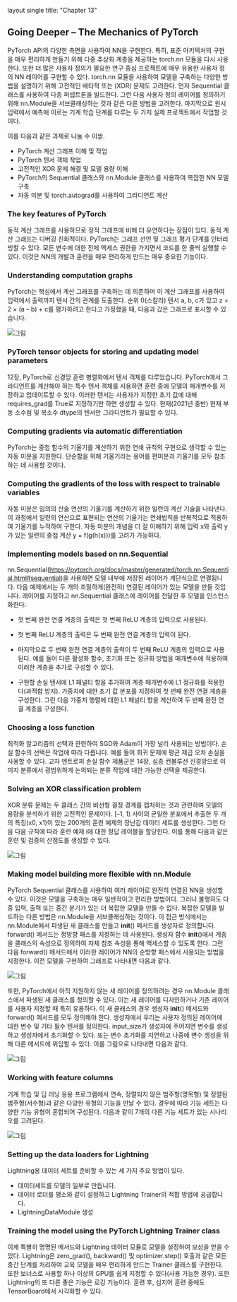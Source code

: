 layout single title: "Chapter 13"


## Going Deeper – The Mechanics of PyTorch

 PyTorch API의 다양한 측면을 사용하여 NN을 구현한다. 특히, 표준 아키텍처의 구현을 매우 편리하게 만들기 위해 다중 추상화 계층을 제공하는 torch.nn 모듈을 다시 사용한다. 또한 더 많은 사용자 정의가 필요한 연구 중심 프로젝트에 매우 유용한 사용자 정의 NN 레이어를 구현할 수 있다. 
torch.nn 모듈을 사용하여 모델을 구축하는 다양한 방법을 설명하기 위해 고전적인 배타적 또는 (XOR) 문제도 고려한다. 먼저 Sequential 클래스를 사용하여 다층 퍼셉트론을 빌드한다. 그런 다음 사용자 정의 레이어를 정의하기 위해 nn.Module을 서브클래싱하는 것과 같은 다른 방법을 고려한다. 마지막으로 원시 입력에서 예측에 이르는 기계 학습 단계를 다루는 두 가지 실제 프로젝트에서 작업할 것이다.

이를 다음과 같은 과제로 나눌 수 이싿.

- PyTorch 계산 그래프 이해 및 작업
- PyTorch 텐서 객체 작업
- 고전적인 XOR 문제 해결 및 모델 용량 이해
- PyTorch의 Sequential 클래스와 nn.Module 클래스를 사용하여 복잡한 NN 모델 구축
- 자동 미분 및 torch.autograd를 사용하여 그라디언트 계산

### The key features of PyTorch

 동적 계산 그래프를 사용하므로 정적 그래프에 비해 더 유연하다는 장점이 있다. 동적 계산 그래프는 디버깅 친화적이다. PyTorch는 그래프 선언 및 그래프 평가 단계를 인터리빙할 수 있다. 모든 변수에 대한 전체 액세스 권한을 가지면서 코드를 한 줄씩 실행할 수 있다. 이것은 NN의 개발과 훈련을 매우 편리하게 만드는 매우 중요한 기능이다.



### Understanding computation graphs

PyTorch는 핵심에서 계산 그래프를 구축하는 데 의존하며 이 계산 그래프를 사용하여 입력에서 출력까지 텐서 간의 관계를 도출한다. 순위 0(스칼라) 텐서 a, b, c가 있고 z = 2 × (a – b) + c를 평가하려고 한다고 가정했을 때, 다음과 갔은 그래프로 표시할 수 있습니다.

![그림](/image/image-20221113043711481.png)

### PyTorch tensor objects for storing and updating model parameters

12장, PyTorch로 신경망 훈련 병렬화에서 텐서 객체를 다루었습니다. PyTorch에서 그라디언트를 계산해야 하는 특수 텐서 객체를 사용하면 훈련 중에 모델의 매개변수를 저장하고 업데이트할 수 있다. 이러한 텐서는 사용자가 지정한 초기 값에 대해 requires_grad를 True로 지정하기만 하면 생성할 수 있다. 현재(2021년 중반) 현재 부동 소수점 및 복소수 dtype의 텐서만 그라디언트가 필요할 수 있다.

### Computing gradients via automatic differentiation

PyTorch는 중첩 함수의 기울기를 계산하기 위한 연쇄 규칙의 구현으로 생각할 수 있는 자동 미분을 지원한다. 단순함을 위해 기울기라는 용어를 편미분과 기울기를 모두 참조하는 데 사용할 것이다.



### Computing the gradients of the loss with respect to trainable variables

자동 미분은 임의의 산술 연산의 기울기를 계산하기 위한 일련의 계산 기술을 나타낸다. 이 과정에서 일련의 연산으로 표현되는 연산의 기울기는 연쇄법칙을 반복적으로 적용하여 기울기를 누적하여 구한다. 자동 미분의 개념을 더 잘 이해하기 위해 입력 x와 출력 y가 있는 일련의 중첩 계산 y = f(g(h(x)))를 고려가 가능하다.



### Implementing models based on nn.Sequential

nn.Sequential(https://pytorch.org/docs/master/generated/torch.nn.Sequential.html#sequential)을 사용하면 모델 내부에 저장된 레이어가 계단식으로 연결됩니다. 다음 예제에서는 두 개의 조밀하게(완전히) 연결된 레이어가 있는 모델을 만들 것입니다. 레이어를 지정하고 nn.Sequential 클래스에 레이어를 전달한 후 모델을 인스턴스화한다. 

- 첫 번째 완전 연결 계층의 출력은 첫 번째 ReLU 계층의 입력으로 사용된다. 

- 첫 번째 ReLU 계층의 출력은 두 번째 완전 연결 계층의 입력이 된다. 

- 마지막으로 두 번째 완전 연결 계층의 출력이 두 번째 ReLU 계층의 입력으로 사용된다.
  예를 들어 다른 활성화 함수, 초기화 또는 정규화 방법을 매개변수에 적용하여 이러한 계층을 추가로 구성할 수 있다.

* 구현할 손실 텐서에 L1 페널티 항을 추가하여 계층 매개변수에 L1 정규화를 적용한다(과적합 방지). 가중치에 대한 초기 값 분포를 지정하여 첫 번째 완전 연결 계층을 구성한다. 그런 다음 가중치 행렬에 대한 L1 페널티 항을 계산하여 두 번째 완전 연결 계층을 구성한다.

###  Choosing a loss function

최적화 알고리즘의 선택과 관련하여 SGD와 Adam이 가장 널리 사용되는 방법이다. 손실 함수의 선택은 작업에 따라 다릅니다. 예를 들어 회귀 문제에 평균 제곱 오차 손실을 사용할 수 있다.
교차 엔트로피 손실 함수 제품군은 14장, 심층 컨볼루션 신경망으로 이미지 분류에서 광범위하게 논의되는 분류 작업에 대한 가능한 선택을 제공한다.

### Solving an XOR classification problem

XOR 분류 문제는 두 클래스 간의 비선형 결정 경계를 캡처하는 것과 관련하여 모델의 용량을 분석하기 위한 고전적인 문제이다. [–1, 1) 사이의 균일한 분포에서 추출한 두 개의 특징(x0, x1)이 있는 200개의 훈련 예제의 장난감 데이터 세트를 생성한다. 그런 다음 다음 규칙에 따라 훈련 예제 i에 대한 정답 레이블을 할당한다. 이를 통해 다음과 같은 훈련 및 검증의 산점도를 생성할 수 있다.

![그림](/image/image-20221113055536054.png)



### Making model building more flexible with nn.Module

 PyTorch Sequential 클래스를 사용하여 여러 레이어로 완전히 연결된 NN을 생성할 수 있다. 이것은 모델을 구축하는 매우 일반적이고 편리한 방법이다. 그러나 불행히도 다중 입력, 출력 또는 중간 분기가 있는 더 복잡한 모델을 만들 수 없다. 
복잡한 모델을 빌드하는 다른 방법은 nn.Module을 서브클래싱하는 것이다. 이 접근 방식에서는 nn.Module에서 파생된 새 클래스를 만들고 __init__() 메서드를 생성자로 정의합니다. forward() 메서드는 정방향 패스를 지정하는 데 사용된다. 생성자 함수 __init__()에서 계층을 클래스의 속성으로 정의하여 자체 참조 속성을 통해 액세스할 수 있도록 한다. 그런 다음 forward() 메서드에서 이러한 레이어가 NN의 순방향 패스에서 사용되는 방법을 지정한다. 이전 모델을 구현하여 그래프로 나타내면 다음과 같다.

![그림](/image/image-20221113055643044.png)

또한, PyTorch에서 아직 지원하지 않는 새 레이어를 정의하려는 경우 nn.Module 클래스에서 파생된 새 클래스를 정의할 수 있다. 이는 새 레이어를 디자인하거나 기존 레이어를 사용자 지정할 때 특히 유용하다.
 이 새 클래스의 경우 생성자 __init__() 메서드와 forward() 메서드를 모두 정의해야 한다. 생성자에서 우리는 사용자 정의된 레이어에 대한 변수 및 기타 필수 텐서를 정의한다. input_size가 생성자에 주어지면 변수를 생성하고 생성자에서 초기화할 수 있다. 또는 변수 초기화를 지연하고 나중에 변수 생성을 위해 다른 메서드에 위임할 수 있다.
이를 그림으로 나타내면 다음과 같다.

![그림](/image/image-20221113055713847.png)



### Working with feature columns



기계 학습 및 딥 러닝 응용 프로그램에서 연속, 정렬되지 않은 범주형(명목형) 및 정렬된 범주형(서수형)과 같은 다양한 유형의 기능을 만날 수 있다. 경우에 따라 기능 세트는 다양한 기능 유형이 혼합되어 구성된다. 다음과 같이 7개의 다른 기능 세트가 있는 시나리오를 고려된다.

![그림](/image/image-20221113055746306.png)



### Setting up the data loaders for Lightning

Lightning용 데이터 세트를 준비할 수 있는 세 가지 주요 방법이 있다.

- 데이터세트를 모델의 일부로 만듭니다.
- 데이터 로더를 평소와 같이 설정하고 Lightning Trainer의 적합 방법에 공급합니다. 
- LightningDataModule 생성
  
  

### Training the model using the PyTorch Lightning Trainer class

이제 특별히 명명된 메서드와 Lightning 데이터 모듈로 모델을 설정하여 보상을 얻을 수 있다. Lightning은 zero_grad(), backward() 및 optimizer.step() 호출과 같은 모든 중간 단계를 처리하여 교육 모델을 매우 편리하게 만드는 Trainer 클래스를 구현한다. 또한 보너스로 사용할 하나 이상의 GPU를 쉽게 지정할 수 있다(사용 가능한 경우). 또한 Lightning의 또 다른 좋은 기능은 로깅 기능이다. 훈련 후, 심지어 훈련 중에도 TensorBoard에서 시각화할 수 있다. 

